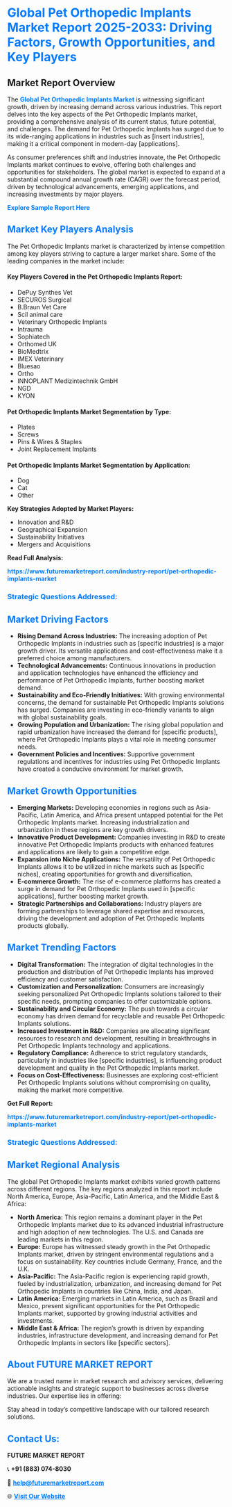 <h1 style="color: #007BFF;">Global Pet Orthopedic Implants Market Report 2025-2033: Driving Factors, Growth Opportunities, and Key Players</h1>

<section id="overview">
<h2>Market Report Overview</h2>
<p>The <a href="https://www.futuremarketreport.com/industry-report/pet-orthopedic-implants-market" style="color: #007BFF; text-decoration: none;"><strong>Global Pet Orthopedic Implants Market</strong></a> is witnessing significant growth, driven by increasing demand across various industries. This report delves into the key aspects of the Pet Orthopedic Implants market, providing a comprehensive analysis of its current status, future potential, and challenges. The demand for Pet Orthopedic Implants has surged due to its wide-ranging applications in industries such as [insert industries], making it a critical component in modern-day [applications].</p>
<p>As consumer preferences shift and industries innovate, the Pet Orthopedic Implants market continues to evolve, offering both challenges and opportunities for stakeholders. The global market is expected to expand at a substantial compound annual growth rate (CAGR) over the forecast period, driven by technological advancements, emerging applications, and increasing investments by major players.</p>
</section>

<section id="overview">
<p><a href="https://www.futuremarketreport.com/request-sample/reportId=79320" style="color: #007BFF; text-decoration: none;"><strong>Explore Sample Report Here</strong></a></p>
</section>

<section id="key-players">
<h2 style="color: #007BFF;">Market Key Players Analysis</h2>
<p>The Pet Orthopedic Implants market is characterized by intense competition among key players striving to capture a larger market share. Some of the leading companies in the market include:</p>
<h4>Key Players Covered in the Pet Orthopedic Implants Report:</h4>
<ul><li>DePuy Synthes Vet</li><li>SECUROS Surgical</li><li>B.Braun Vet Care</li><li>Scil animal care</li><li>Veterinary Orthopedic Implants</li><li>Intrauma</li><li>Sophiatech</li><li>Orthomed UK</li><li>BioMedtrix</li><li>IMEX Veterinary</li><li>Bluesao</li><li>Ortho</li><li>INNOPLANT Medizintechnik GmbH</li><li>NGD</li><li>KYON</li></ul>
<h4>Pet Orthopedic Implants Market Segmentation by Type:</h4>
<ul><li>Plates</li><li>Screws</li><li>Pins &amp; Wires &amp; Staples</li><li>Joint Replacement Implants</li></ul>

<h4>Pet Orthopedic Implants Market Segmentation by Application:</h4>
<ul><li>Dog</li><li>Cat</li><li>Other</li></ul>
<p><strong>Key Strategies Adopted by Market Players:</strong></p>
<ul>
<li>Innovation and R&D</li>
<li>Geographical Expansion</li>
<li>Sustainability Initiatives</li>
<li>Mergers and Acquisitions</li>
</ul>
</section>

<section>
<p><strong>Read Full Analysis: </strong></p><a href="https://www.futuremarketreport.com/industry-report/pet-orthopedic-implants-market" style="color: #007BFF; text-decoration: none;"><strong>https://www.futuremarketreport.com/industry-report/pet-orthopedic-implants-market</strong></a>
<h3 style="color: #007BFF;">Strategic Questions Addressed:</h3>
</section>

<section id="driving-factors">
<h2 style="color: #007BFF;">Market Driving Factors</h2>
<ul>
<li><strong>Rising Demand Across Industries:</strong> The increasing adoption of Pet Orthopedic Implants in industries such as [specific industries] is a major growth driver. Its versatile applications and cost-effectiveness make it a preferred choice among manufacturers.</li>
<li><strong>Technological Advancements:</strong> Continuous innovations in production and application technologies have enhanced the efficiency and performance of Pet Orthopedic Implants, further boosting market demand.</li>
<li><strong>Sustainability and Eco-Friendly Initiatives:</strong> With growing environmental concerns, the demand for sustainable Pet Orthopedic Implants solutions has surged. Companies are investing in eco-friendly variants to align with global sustainability goals.</li>
<li><strong>Growing Population and Urbanization:</strong> The rising global population and rapid urbanization have increased the demand for [specific products], where Pet Orthopedic Implants plays a vital role in meeting consumer needs.</li>
<li><strong>Government Policies and Incentives:</strong> Supportive government regulations and incentives for industries using Pet Orthopedic Implants have created a conducive environment for market growth.</li>
</ul>
</section>

<section id="growth-opportunities">
<h2 style="color: #007BFF;">Market Growth Opportunities</h2>
<ul>
<li><strong>Emerging Markets:</strong> Developing economies in regions such as Asia-Pacific, Latin America, and Africa present untapped potential for the Pet Orthopedic Implants market. Increasing industrialization and urbanization in these regions are key growth drivers.</li>
<li><strong>Innovative Product Development:</strong> Companies investing in R&D to create innovative Pet Orthopedic Implants products with enhanced features and applications are likely to gain a competitive edge.</li>
<li><strong>Expansion into Niche Applications:</strong> The versatility of Pet Orthopedic Implants allows it to be utilized in niche markets such as [specific niches], creating opportunities for growth and diversification.</li>
<li><strong>E-commerce Growth:</strong> The rise of e-commerce platforms has created a surge in demand for Pet Orthopedic Implants used in [specific applications], further boosting market growth.</li>
<li><strong>Strategic Partnerships and Collaborations:</strong> Industry players are forming partnerships to leverage shared expertise and resources, driving the development and adoption of Pet Orthopedic Implants products globally.</li>
</ul>
</section>

<section id="trending-factors">
<h2 style="color: #007BFF;">Market Trending Factors</h2>
<ul>
<li><strong>Digital Transformation:</strong> The integration of digital technologies in the production and distribution of Pet Orthopedic Implants has improved efficiency and customer satisfaction.</li>
<li><strong>Customization and Personalization:</strong> Consumers are increasingly seeking personalized Pet Orthopedic Implants solutions tailored to their specific needs, prompting companies to offer customizable options.</li>
<li><strong>Sustainability and Circular Economy:</strong> The push towards a circular economy has driven demand for recyclable and reusable Pet Orthopedic Implants solutions.</li>
<li><strong>Increased Investment in R&D:</strong> Companies are allocating significant resources to research and development, resulting in breakthroughs in Pet Orthopedic Implants technology and applications.</li>
<li><strong>Regulatory Compliance:</strong> Adherence to strict regulatory standards, particularly in industries like [specific industries], is influencing product development and quality in the Pet Orthopedic Implants market.</li>
<li><strong>Focus on Cost-Effectiveness:</strong> Businesses are exploring cost-efficient Pet Orthopedic Implants solutions without compromising on quality, making the market more competitive.</li>
</ul>
</section>

<section>
<p><strong>Get Full Report: </strong></p><a href="https://www.futuremarketreport.com/industry-report/pet-orthopedic-implants-market" style="color: #007BFF; text-decoration: none;"><strong>https://www.futuremarketreport.com/industry-report/pet-orthopedic-implants-market</strong></a>
<h3 style="color: #007BFF;">Strategic Questions Addressed:</h3>
</section>


<section id="regional-analysis">
<h2 style="color: #007BFF;">Market Regional Analysis</h2>
<p>The global Pet Orthopedic Implants market exhibits varied growth patterns across different regions. The key regions analyzed in this report include North America, Europe, Asia-Pacific, Latin America, and the Middle East & Africa:</p>
<ul>
<li><strong>North America:</strong> This region remains a dominant player in the Pet Orthopedic Implants market due to its advanced industrial infrastructure and high adoption of new technologies. The U.S. and Canada are leading markets in this region.</li>
<li><strong>Europe:</strong> Europe has witnessed steady growth in the Pet Orthopedic Implants market, driven by stringent environmental regulations and a focus on sustainability. Key countries include Germany, France, and the U.K.</li>
<li><strong>Asia-Pacific:</strong> The Asia-Pacific region is experiencing rapid growth, fueled by industrialization, urbanization, and increasing demand for Pet Orthopedic Implants in countries like China, India, and Japan.</li>
<li><strong>Latin America:</strong> Emerging markets in Latin America, such as Brazil and Mexico, present significant opportunities for the Pet Orthopedic Implants market, supported by growing industrial activities and investments.</li>
<li><strong>Middle East & Africa:</strong> The region’s growth is driven by expanding industries, infrastructure development, and increasing demand for Pet Orthopedic Implants in sectors like [specific sectors].</li>
</ul>
</section>

<footer>
<h2 style="color: #007BFF;">About FUTURE MARKET REPORT</h2>
<p>We are a trusted name in market research and advisory services, delivering actionable insights and strategic support to businesses across diverse industries. Our expertise lies in offering:</p>

<p>Stay ahead in today’s competitive landscape with our tailored research solutions.</p>

<h2 style="color: #007BFF;">Contact Us:</h2>
<p><strong>FUTURE MARKET REPORT</strong></p>
<p>📞 <strong>+91 (883) 074-8030</strong></p>
<p>📧 <strong><a href="mailto:help@futuremarketreport.com" style="color: #007BFF;">help@futuremarketreport.com</a></strong></p>
<p>🌐 <strong><a href="https://www.futuremarketreport.com/" style="color: #007BFF;">Visit Our Website</a></strong></p>
</footer>
